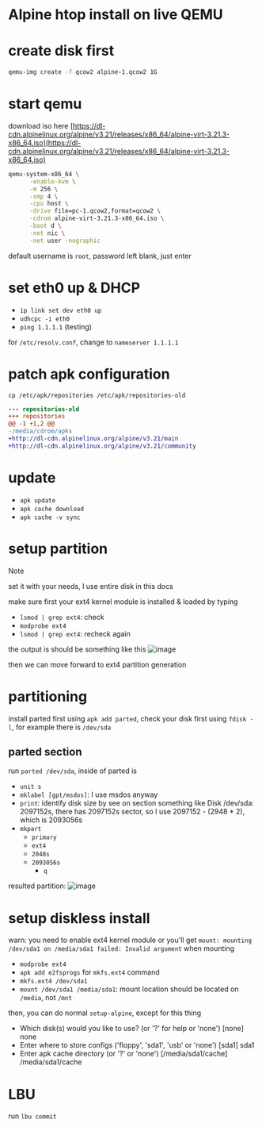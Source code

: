 # Alpine htop install on live QEMU

# create disk first
```sh
qemu-img create -f qcow2 alpine-1.qcow2 1G
```

# start qemu

download iso here [https://dl-cdn.alpinelinux.org/alpine/v3.21/releases/x86_64/alpine-virt-3.21.3-x86_64.iso](https://dl-cdn.alpinelinux.org/alpine/v3.21/releases/x86_64/alpine-virt-3.21.3-x86_64.iso)

```sh
qemu-system-x86_64 \
      -enable-kvm \
      -m 256 \
      -smp 4 \
      -cpu host \
      -drive file=pc-1.qcow2,format=qcow2 \
      -cdrom alpine-virt-3.21.3-x86_64.iso \
      -boot d \
      -net nic \
      -net user -nographic
```

default username is `root`, password left blank, just enter

# set eth0 up & DHCP
- `ip link set dev eth0 up`
- `udhcpc -i eth0`
- `ping 1.1.1.1` (testing)

for `/etc/resolv.conf`, change to `nameserver 1.1.1.1`

# patch apk configuration
`cp /etc/apk/repositories /etc/apk/repositories-old`

```patch
--- repositories-old
+++ repositories
@@ -1 +1,2 @@
-/media/cdrom/apks
+http://dl-cdn.alpinelinux.org/alpine/v3.21/main
+http://dl-cdn.alpinelinux.org/alpine/v3.21/community
```

# update
- `apk update`
- `apk cache download`
- `apk cache -v sync`


# setup partition

<div class="warning">
Note 

set it with your needs, I use entire disk in this docs
</div>

make sure first your ext4 kernel module is installed & loaded by typing

- `lsmod | grep ext4`: check
- `modprobe ext4`
- `lsmod | grep ext4`: recheck again

the output is should be something like this
![image](/assets/37fc640f3957aa8c9cc08ae77ed08afc3ad58b7b1187232994a259776acbdc94fe64e1a8b0cd1cbd834fc51e3f7d9d21cdd850a4fbfd35aa0092ffb9.png)

then we can move forward to ext4 partition generation

# partitioning
install parted first using `apk add parted`, check your disk first using `fdisk -l`, for example there is `/dev/sda`

## parted section
run `parted /dev/sda`, inside of parted is

- `unit s`
- `mklabel [gpt/msdos]`: I use msdos anyway
- `print`: identify disk size by see on section something like Disk /dev/sda: 2097152s, there has 2097152s sector, so I use 2097152 - (2948 * 2), which is 2093056s
- `mkpart`
	- `primary`
	- `ext4`
	- `2048s`
	- `2093056s`
      - `q`

resulted partition:
![image](/assets/2e9d14e41182f8915e615acd0bedb1797c4a5b13411506a142ce9bf33b0874ce1abbc3963190e351a97b67876af6c7613735930d2e1c71140947c98d.png)

# setup diskless install
warn: you need to enable ext4 kernel module or you'll get `mount: mounting /dev/sda1 on /media/sda1 failed: Invalid argument` when mounting

- `modprobe ext4`
- `apk add e2fsprogs` for `mkfs.ext4` command
- `mkfs.ext4 /dev/sda1`
- `mount /dev/sda1 /media/sda1`: mount location should be located on `/media`, not `/mnt`

then, you can do normal `setup-alpine`, except for this thing

- Which disk(s) would you like to use? (or '?' for help or 'none') [none] none
- Enter where to store configs ('floppy', 'sda1', 'usb' or 'none') [sda1] sda1
- Enter apk cache directory (or '?' or 'none') [/media/sda1/cache] /media/sda1/cache

# LBU
run `lbu commit`